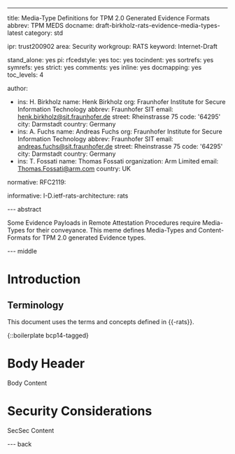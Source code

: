 ---
title: Media-Type Definitions for TPM 2.0 Generated Evidence Formats
abbrev: TPM MEDS
docname: draft-birkholz-rats-evidence-media-types-latest
category: std

ipr: trust200902
area: Security
workgroup: RATS
keyword: Internet-Draft

stand_alone: yes
pi:
  rfcedstyle: yes
  toc: yes
  tocindent: yes
  sortrefs: yes
  symrefs: yes
  strict: yes
  comments: yes
  inline: yes
  docmapping: yes
  toc_levels: 4

author:
 - ins: H. Birkholz
   name: Henk Birkholz
   org: Fraunhofer Institute for Secure Information Technology
   abbrev: Fraunhofer SIT
   email: henk.birkholz@sit.fraunhofer.de
   street: Rheinstrasse 75
   code: '64295'
   city: Darmstadt
   country: Germany
 - ins: A. Fuchs
   name: Andreas Fuchs
   org: Fraunhofer Institute for Secure Information Technology
   abbrev: Fraunhofer SIT
   email: andreas.fuchs@sit.fraunhofer.de
   street: Rheinstrasse 75
   code: '64295'
   city: Darmstadt
   country: Germany
 - ins: T. Fossati
   name: Thomas Fossati
   organization: Arm Limited
   email: Thomas.Fossati@arm.com
   country: UK


normative:
  RFC2119:

informative:
  I-D.ietf-rats-architecture: rats

--- abstract

Some Evidence Payloads in Remote Attestation Procedures require Media-Types for their conveyance. This meme defines Media-Types and Content-Formats for TPM 2.0 generated Evidence types.

--- middle

# Introduction

## Terminology

This document uses the terms and concepts defined in {{-rats}}.

{::boilerplate bcp14-tagged}

# Body Header

Body Content

# Security Considerations

SecSec Content

--- back
